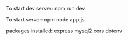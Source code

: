 To start dev server:
npm run dev

To start server:
npm node app.js

packages installed:
express
mysql2
cors
dotenv
